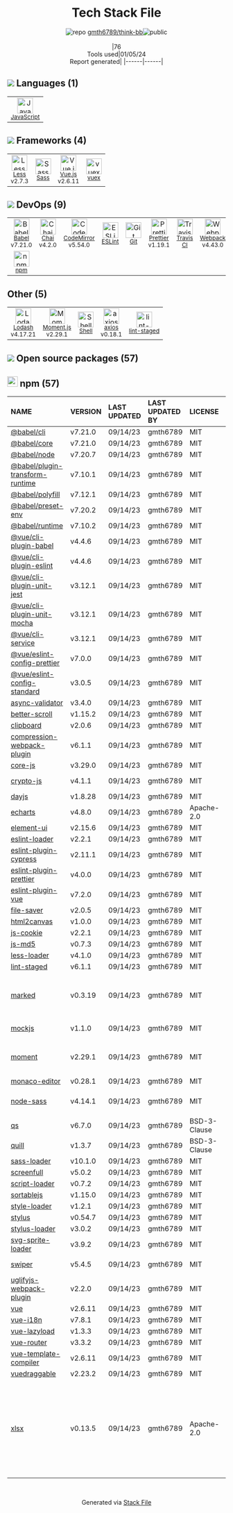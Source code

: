 <!--
&lt;--- Readme.md Snippet without images Start ---&gt;
## Tech Stack
gmth6789/think-bb is built on the following main stack:

- [Less](http://lesscss.org/) – CSS Pre-processors / Extensions
- [Sass](http://sass-lang.com/) – CSS Pre-processors / Extensions
- [JavaScript](https://developer.mozilla.org/en-US/docs/Web/JavaScript) – Languages
- [Webpack](http://webpack.js.org) – JS Build Tools / JS Task Runners
- [Chai](http://chaijs.com/) – Javascript Testing Framework
- [Lodash](https://lodash.com) – Javascript Utilities & Libraries
- [CodeMirror](http://codemirror.net/) – Text Editor
- [Babel](http://babeljs.io/) – JavaScript Compilers
- [ESLint](http://eslint.org/) – Code Review
- [Moment.js](http://momentjs.com/) – Javascript Utilities & Libraries
- [Vue.js](http://vuejs.org/) – Javascript UI Libraries
- [Shell](https://en.wikipedia.org/wiki/Shell_script) – Shells
- [axios](https://github.com/mzabriskie/axios) – Javascript Utilities & Libraries
- [vuex](https://vuex.vuejs.org) – State Management Library
- [Prettier](https://prettier.io/) – Code Review
- [Travis CI](http://travis-ci.com/) – Continuous Integration

Full tech stack [here](/techstack.md)

&lt;--- Readme.md Snippet without images End ---&gt;

&lt;--- Readme.md Snippet with images Start ---&gt;
## Tech Stack
gmth6789/think-bb is built on the following main stack:

- <img width='25' height='25' src='https://img.stackshare.io/service/1170/default_957cbc0168b4d37265e264469c888f776e57f42c.png' alt='Less'/> [Less](http://lesscss.org/) – CSS Pre-processors / Extensions
- <img width='25' height='25' src='https://img.stackshare.io/service/1171/jCR2zNJV.png' alt='Sass'/> [Sass](http://sass-lang.com/) – CSS Pre-processors / Extensions
- <img width='25' height='25' src='https://img.stackshare.io/service/1209/javascript.jpeg' alt='JavaScript'/> [JavaScript](https://developer.mozilla.org/en-US/docs/Web/JavaScript) – Languages
- <img width='25' height='25' src='https://img.stackshare.io/service/1682/IMG_4636.PNG' alt='Webpack'/> [Webpack](http://webpack.js.org) – JS Build Tools / JS Task Runners
- <img width='25' height='25' src='https://img.stackshare.io/service/1725/chai.png' alt='Chai'/> [Chai](http://chaijs.com/) – Javascript Testing Framework
- <img width='25' height='25' src='https://img.stackshare.io/service/2438/lodash.png' alt='Lodash'/> [Lodash](https://lodash.com) – Javascript Utilities & Libraries
- <img width='25' height='25' src='https://img.stackshare.io/service/2490/E_fCaAi6.png' alt='CodeMirror'/> [CodeMirror](http://codemirror.net/) – Text Editor
- <img width='25' height='25' src='https://img.stackshare.io/service/2739/-1wfGjNw.png' alt='Babel'/> [Babel](http://babeljs.io/) – JavaScript Compilers
- <img width='25' height='25' src='https://img.stackshare.io/service/3337/Q4L7Jncy.jpg' alt='ESLint'/> [ESLint](http://eslint.org/) – Code Review
- <img width='25' height='25' src='https://img.stackshare.io/service/3643/Xrtdc94q_400x400.png' alt='Moment.js'/> [Moment.js](http://momentjs.com/) – Javascript Utilities & Libraries
- <img width='25' height='25' src='https://img.stackshare.io/service/3837/paeckCWC.png' alt='Vue.js'/> [Vue.js](http://vuejs.org/) – Javascript UI Libraries
- <img width='25' height='25' src='https://img.stackshare.io/service/4631/default_c2062d40130562bdc836c13dbca02d318205a962.png' alt='Shell'/> [Shell](https://en.wikipedia.org/wiki/Shell_script) – Shells
- <img width='25' height='25' src='https://img.stackshare.io/no-img-open-source.png' alt='axios'/> [axios](https://github.com/mzabriskie/axios) – Javascript Utilities & Libraries
- <img width='25' height='25' src='https://img.stackshare.io/service/6705/6128107.png' alt='vuex'/> [vuex](https://vuex.vuejs.org) – State Management Library
- <img width='25' height='25' src='https://img.stackshare.io/service/7035/default_66f265943abed56bcdbfca1c866a4261b1fbb063.jpg' alt='Prettier'/> [Prettier](https://prettier.io/) – Code Review
- <img width='25' height='25' src='https://img.stackshare.io/service/460/Lu6cGu0z_400x400.png' alt='Travis CI'/> [Travis CI](http://travis-ci.com/) – Continuous Integration

Full tech stack [here](/techstack.md)

&lt;--- Readme.md Snippet with images End ---&gt;
-->
<div align="center">

# Tech Stack File
![](https://img.stackshare.io/repo.svg "repo") [gmth6789/think-bb](https://github.com/gmth6789/think-bb)![](https://img.stackshare.io/public_badge.svg "public")
<br/><br/>
|76<br/>Tools used|01/05/24 <br/>Report generated|
|------|------|
</div>

## <img src='https://img.stackshare.io/languages.svg'/> Languages (1)
<table><tr>
  <td align='center'>
  <img width='36' height='36' src='https://img.stackshare.io/service/1209/javascript.jpeg' alt='JavaScript'>
  <br>
  <sub><a href="https://developer.mozilla.org/en-US/docs/Web/JavaScript">JavaScript</a></sub>
  <br>
  <sub></sub>
</td>

</tr>
</table>

## <img src='https://img.stackshare.io/frameworks.svg'/> Frameworks (4)
<table><tr>
  <td align='center'>
  <img width='36' height='36' src='https://img.stackshare.io/service/1170/default_957cbc0168b4d37265e264469c888f776e57f42c.png' alt='Less'>
  <br>
  <sub><a href="http://lesscss.org/">Less</a></sub>
  <br>
  <sub>v2.7.3</sub>
</td>

<td align='center'>
  <img width='36' height='36' src='https://img.stackshare.io/service/1171/jCR2zNJV.png' alt='Sass'>
  <br>
  <sub><a href="http://sass-lang.com/">Sass</a></sub>
  <br>
  <sub></sub>
</td>

<td align='center'>
  <img width='36' height='36' src='https://img.stackshare.io/service/3837/paeckCWC.png' alt='Vue.js'>
  <br>
  <sub><a href="http://vuejs.org/">Vue.js</a></sub>
  <br>
  <sub>v2.6.11</sub>
</td>

<td align='center'>
  <img width='36' height='36' src='https://img.stackshare.io/service/6705/6128107.png' alt='vuex'>
  <br>
  <sub><a href="https://vuex.vuejs.org">vuex</a></sub>
  <br>
  <sub></sub>
</td>

</tr>
</table>

## <img src='https://img.stackshare.io/devops.svg'/> DevOps (9)
<table><tr>
  <td align='center'>
  <img width='36' height='36' src='https://img.stackshare.io/service/2739/-1wfGjNw.png' alt='Babel'>
  <br>
  <sub><a href="http://babeljs.io/">Babel</a></sub>
  <br>
  <sub>v7.21.0</sub>
</td>

<td align='center'>
  <img width='36' height='36' src='https://img.stackshare.io/service/1725/chai.png' alt='Chai'>
  <br>
  <sub><a href="http://chaijs.com/">Chai</a></sub>
  <br>
  <sub>v4.2.0</sub>
</td>

<td align='center'>
  <img width='36' height='36' src='https://img.stackshare.io/service/2490/E_fCaAi6.png' alt='CodeMirror'>
  <br>
  <sub><a href="http://codemirror.net/">CodeMirror</a></sub>
  <br>
  <sub>v5.54.0</sub>
</td>

<td align='center'>
  <img width='36' height='36' src='https://img.stackshare.io/service/3337/Q4L7Jncy.jpg' alt='ESLint'>
  <br>
  <sub><a href="http://eslint.org/">ESLint</a></sub>
  <br>
  <sub></sub>
</td>

<td align='center'>
  <img width='36' height='36' src='https://img.stackshare.io/service/1046/git.png' alt='Git'>
  <br>
  <sub><a href="http://git-scm.com/">Git</a></sub>
  <br>
  <sub></sub>
</td>

<td align='center'>
  <img width='36' height='36' src='https://img.stackshare.io/service/7035/default_66f265943abed56bcdbfca1c866a4261b1fbb063.jpg' alt='Prettier'>
  <br>
  <sub><a href="https://prettier.io/">Prettier</a></sub>
  <br>
  <sub>v1.19.1</sub>
</td>

<td align='center'>
  <img width='36' height='36' src='https://img.stackshare.io/service/460/Lu6cGu0z_400x400.png' alt='Travis CI'>
  <br>
  <sub><a href="http://travis-ci.com/">Travis CI</a></sub>
  <br>
  <sub></sub>
</td>

<td align='center'>
  <img width='36' height='36' src='https://img.stackshare.io/service/1682/IMG_4636.PNG' alt='Webpack'>
  <br>
  <sub><a href="http://webpack.js.org">Webpack</a></sub>
  <br>
  <sub>v4.43.0</sub>
</td>

</tr>
<tr>
  <td align='center'>
  <img width='36' height='36' src='https://img.stackshare.io/service/1120/lejvzrnlpb308aftn31u.png' alt='npm'>
  <br>
  <sub><a href="https://www.npmjs.com/">npm</a></sub>
  <br>
  <sub></sub>
</td>

</tr>
</table>

## Other (5)
<table><tr>
  <td align='center'>
  <img width='36' height='36' src='https://img.stackshare.io/service/2438/lodash.png' alt='Lodash'>
  <br>
  <sub><a href="https://lodash.com">Lodash</a></sub>
  <br>
  <sub>v4.17.21</sub>
</td>

<td align='center'>
  <img width='36' height='36' src='https://img.stackshare.io/service/3643/Xrtdc94q_400x400.png' alt='Moment.js'>
  <br>
  <sub><a href="http://momentjs.com/">Moment.js</a></sub>
  <br>
  <sub>v2.29.1</sub>
</td>

<td align='center'>
  <img width='36' height='36' src='https://img.stackshare.io/service/4631/default_c2062d40130562bdc836c13dbca02d318205a962.png' alt='Shell'>
  <br>
  <sub><a href="https://en.wikipedia.org/wiki/Shell_script">Shell</a></sub>
  <br>
  <sub></sub>
</td>

<td align='center'>
  <img width='36' height='36' src='https://img.stackshare.io/no-img-open-source.png' alt='axios'>
  <br>
  <sub><a href="https://github.com/mzabriskie/axios">axios</a></sub>
  <br>
  <sub>v0.18.1</sub>
</td>

<td align='center'>
  <img width='36' height='36' src='https://img.stackshare.io/service/10577/11071.jpeg' alt='lint-staged'>
  <br>
  <sub><a href="https://github.com/okonet/lint-staged">lint-staged</a></sub>
  <br>
  <sub></sub>
</td>

</tr>
</table>


## <img src='https://img.stackshare.io/group.svg' /> Open source packages (57)</h2>

## <img width='24' height='24' src='https://img.stackshare.io/service/1120/lejvzrnlpb308aftn31u.png'/> npm (57)

|NAME|VERSION|LAST UPDATED|LAST UPDATED BY|LICENSE|VULNERABILITIES|
|:------|:------|:------|:------|:------|:------|
|[@babel/cli](https://www.npmjs.com/@babel/cli)|v7.21.0|09/14/23|gmth6789 |MIT|N/A|
|[@babel/core](https://www.npmjs.com/@babel/core)|v7.21.0|09/14/23|gmth6789 |MIT|N/A|
|[@babel/node](https://www.npmjs.com/@babel/node)|v7.20.7|09/14/23|gmth6789 |MIT|N/A|
|[@babel/plugin-transform-runtime](https://www.npmjs.com/@babel/plugin-transform-runtime)|v7.10.1|09/14/23|gmth6789 |MIT|N/A|
|[@babel/polyfill](https://www.npmjs.com/@babel/polyfill)|v7.12.1|09/14/23|gmth6789 |MIT|N/A|
|[@babel/preset-env](https://www.npmjs.com/@babel/preset-env)|v7.20.2|09/14/23|gmth6789 |MIT|N/A|
|[@babel/runtime](https://www.npmjs.com/@babel/runtime)|v7.10.2|09/14/23|gmth6789 |MIT|N/A|
|[@vue/cli-plugin-babel](https://www.npmjs.com/@vue/cli-plugin-babel)|v4.4.6|09/14/23|gmth6789 |MIT|N/A|
|[@vue/cli-plugin-eslint](https://www.npmjs.com/@vue/cli-plugin-eslint)|v4.4.6|09/14/23|gmth6789 |MIT|N/A|
|[@vue/cli-plugin-unit-jest](https://www.npmjs.com/@vue/cli-plugin-unit-jest)|v3.12.1|09/14/23|gmth6789 |MIT|N/A|
|[@vue/cli-plugin-unit-mocha](https://www.npmjs.com/@vue/cli-plugin-unit-mocha)|v3.12.1|09/14/23|gmth6789 |MIT|N/A|
|[@vue/cli-service](https://www.npmjs.com/@vue/cli-service)|v3.12.1|09/14/23|gmth6789 |MIT|N/A|
|[@vue/eslint-config-prettier](https://www.npmjs.com/@vue/eslint-config-prettier)|v7.0.0|09/14/23|gmth6789 |MIT|N/A|
|[@vue/eslint-config-standard](https://www.npmjs.com/@vue/eslint-config-standard)|v3.0.5|09/14/23|gmth6789 |MIT|N/A|
|[async-validator](https://www.npmjs.com/async-validator)|v3.4.0|09/14/23|gmth6789 |MIT|N/A|
|[better-scroll](https://www.npmjs.com/better-scroll)|v1.15.2|09/14/23|gmth6789 |MIT|N/A|
|[clipboard](https://www.npmjs.com/clipboard)|v2.0.6|09/14/23|gmth6789 |MIT|N/A|
|[compression-webpack-plugin](https://www.npmjs.com/compression-webpack-plugin)|v6.1.1|09/14/23|gmth6789 |MIT|N/A|
|[core-js](https://www.npmjs.com/core-js)|v3.29.0|09/14/23|gmth6789 |MIT|N/A|
|[crypto-js](https://www.npmjs.com/crypto-js)|v4.1.1|09/14/23|gmth6789 |MIT|[CVE-2023-46233](https://github.com/advisories/GHSA-xwcq-pm8m-c4vf) (Critical)|
|[dayjs](https://www.npmjs.com/dayjs)|v1.8.28|09/14/23|gmth6789 |MIT|N/A|
|[echarts](https://www.npmjs.com/echarts)|v4.8.0|09/14/23|gmth6789 |Apache-2.0|N/A|
|[element-ui](https://www.npmjs.com/element-ui)|v2.15.6|09/14/23|gmth6789 |MIT|N/A|
|[eslint-loader](https://www.npmjs.com/eslint-loader)|v2.2.1|09/14/23|gmth6789 |MIT|N/A|
|[eslint-plugin-cypress](https://www.npmjs.com/eslint-plugin-cypress)|v2.11.1|09/14/23|gmth6789 |MIT|N/A|
|[eslint-plugin-prettier](https://www.npmjs.com/eslint-plugin-prettier)|v4.0.0|09/14/23|gmth6789 |MIT|N/A|
|[eslint-plugin-vue](https://www.npmjs.com/eslint-plugin-vue)|v7.2.0|09/14/23|gmth6789 |MIT|N/A|
|[file-saver](https://www.npmjs.com/file-saver)|v2.0.5|09/14/23|gmth6789 |MIT|N/A|
|[html2canvas](https://www.npmjs.com/html2canvas)|v1.0.0|09/14/23|gmth6789 |MIT|N/A|
|[js-cookie](https://www.npmjs.com/js-cookie)|v2.2.1|09/14/23|gmth6789 |MIT|N/A|
|[js-md5](https://www.npmjs.com/js-md5)|v0.7.3|09/14/23|gmth6789 |MIT|N/A|
|[less-loader](https://www.npmjs.com/less-loader)|v4.1.0|09/14/23|gmth6789 |MIT|N/A|
|[lint-staged](https://www.npmjs.com/lint-staged)|v6.1.1|09/14/23|gmth6789 |MIT|N/A|
|[marked](https://www.npmjs.com/marked)|v0.3.19|09/14/23|gmth6789 |MIT|[CVE-2022-21681](https://github.com/advisories/GHSA-5v2h-r2cx-5xgj) (High)<br/>[CVE-2022-21680](https://github.com/advisories/GHSA-rrrm-qjm4-v8hf) (High)<br/>[](https://github.com/advisories/GHSA-xf5p-87ch-gxw2) (Moderate)|
|[mockjs](https://www.npmjs.com/mockjs)|v1.1.0|09/14/23|gmth6789 |MIT|[CVE-2023-26158](https://github.com/advisories/GHSA-mh8j-9jvh-gjf6) (High)|
|[moment](https://www.npmjs.com/moment)|v2.29.1|09/14/23|gmth6789 |MIT|[CVE-2022-24785](https://github.com/advisories/GHSA-8hfj-j24r-96c4) (High)<br/>[CVE-2022-31129](https://github.com/advisories/GHSA-wc69-rhjr-hc9g) (High)|
|[monaco-editor](https://www.npmjs.com/monaco-editor)|v0.28.1|09/14/23|gmth6789 |MIT|N/A|
|[node-sass](https://www.npmjs.com/node-sass)|v4.14.1|09/14/23|gmth6789 |MIT|[CVE-2020-24025](https://github.com/advisories/GHSA-r8f7-9pfq-mjmv) (Moderate)|
|[qs](https://www.npmjs.com/qs)|v6.7.0|09/14/23|gmth6789 |BSD-3-Clause|[CVE-2022-24999](https://github.com/advisories/GHSA-hrpp-h998-j3pp) (High)|
|[quill](https://www.npmjs.com/quill)|v1.3.7|09/14/23|gmth6789 |BSD-3-Clause|[CVE-2021-3163](https://github.com/advisories/GHSA-4943-9vgg-gr5r) (Moderate)|
|[sass-loader](https://www.npmjs.com/sass-loader)|v10.1.0|09/14/23|gmth6789 |MIT|N/A|
|[screenfull](https://www.npmjs.com/screenfull)|v5.0.2|09/14/23|gmth6789 |MIT|N/A|
|[script-loader](https://www.npmjs.com/script-loader)|v0.7.2|09/14/23|gmth6789 |MIT|N/A|
|[sortablejs](https://www.npmjs.com/sortablejs)|v1.15.0|09/14/23|gmth6789 |MIT|N/A|
|[style-loader](https://www.npmjs.com/style-loader)|v1.2.1|09/14/23|gmth6789 |MIT|N/A|
|[stylus](https://www.npmjs.com/stylus)|v0.54.7|09/14/23|gmth6789 |MIT|N/A|
|[stylus-loader](https://www.npmjs.com/stylus-loader)|v3.0.2|09/14/23|gmth6789 |MIT|N/A|
|[svg-sprite-loader](https://www.npmjs.com/svg-sprite-loader)|v3.9.2|09/14/23|gmth6789 |MIT|N/A|
|[swiper](https://www.npmjs.com/swiper)|v5.4.5|09/14/23|gmth6789 |MIT|[CVE-2021-23370](https://github.com/advisories/GHSA-p3hc-fv2j-rp68) (Critical)|
|[uglifyjs-webpack-plugin](https://www.npmjs.com/uglifyjs-webpack-plugin)|v2.2.0|09/14/23|gmth6789 |MIT|N/A|
|[vue](https://www.npmjs.com/vue)|v2.6.11|09/14/23|gmth6789 |MIT|N/A|
|[vue-i18n](https://www.npmjs.com/vue-i18n)|v7.8.1|09/14/23|gmth6789 |MIT|N/A|
|[vue-lazyload](https://www.npmjs.com/vue-lazyload)|v1.3.3|09/14/23|gmth6789 |MIT|N/A|
|[vue-router](https://www.npmjs.com/vue-router)|v3.3.2|09/14/23|gmth6789 |MIT|N/A|
|[vue-template-compiler](https://www.npmjs.com/vue-template-compiler)|v2.6.11|09/14/23|gmth6789 |MIT|N/A|
|[vuedraggable](https://www.npmjs.com/vuedraggable)|v2.23.2|09/14/23|gmth6789 |MIT|N/A|
|[xlsx](https://www.npmjs.com/xlsx)|v0.13.5|09/14/23|gmth6789 |Apache-2.0|[CVE-2023-30533](https://github.com/advisories/GHSA-4r6h-8v6p-xvw6) (High)<br/>[CVE-2021-32013](https://github.com/advisories/GHSA-8vcr-vxm8-293m) (Moderate)<br/>[CVE-2021-32012](https://github.com/advisories/GHSA-3x9f-74h4-2fqr) (Moderate)<br/>[CVE-2021-32014](https://github.com/advisories/GHSA-g973-978j-2c3p) (Moderate)|

<br/>
<div align='center'>

Generated via [Stack File](https://github.com/marketplace/stack-file)
